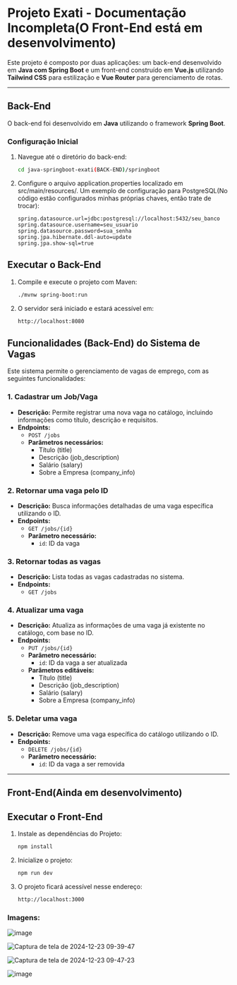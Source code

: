 # **Projeto Exati - Documentação Incompleta(O Front-End está em desenvolvimento)**

Este projeto é composto por duas aplicações: um back-end desenvolvido em **Java com Spring Boot** e um front-end construído em **Vue.js** utilizando **Tailwind CSS** para estilização e **Vue Router** para gerenciamento de rotas.

---

## **Back-End**

O back-end foi desenvolvido em **Java** utilizando o framework **Spring Boot**.

### **Configuração Inicial**
1. Navegue até o diretório do back-end:
   ```bash
   cd java-springboot-exati(BACK-END)/springboot

2. Configure o arquivo application.properties localizado em src/main/resources/. Um exemplo de configuração para PostgreSQL(No código estão configurados minhas próprias chaves, então trate de trocar):

   ```properties
   spring.datasource.url=jdbc:postgresql://localhost:5432/seu_banco
   spring.datasource.username=seu_usuario
   spring.datasource.password=sua_senha
   spring.jpa.hibernate.ddl-auto=update
   spring.jpa.show-sql=true

## **Executar o Back-End**

1. Compile e execute o projeto com Maven:
   ```bash
   ./mvnw spring-boot:run

2. O servidor será iniciado e estará acessível em:
   ```bash
   http://localhost:8080

## Funcionalidades (Back-End) do Sistema de Vagas

Este sistema permite o gerenciamento de vagas de emprego, com as seguintes funcionalidades:

### 1. Cadastrar um Job/Vaga
- **Descrição:** Permite registrar uma nova vaga no catálogo, incluindo informações como título, descrição e requisitos.
- **Endpoints:**
  - `POST /jobs`
  - **Parâmetros necessários:**
    - Título (title)
    - Descrição (job_description)
    - Salário (salary)
    - Sobre a Empresa (company_info)

### 2. Retornar uma vaga pelo ID
- **Descrição:** Busca informações detalhadas de uma vaga específica utilizando o ID.
- **Endpoints:**
  - `GET /jobs/{id}`
  - **Parâmetro necessário:**
    - `id`: ID da vaga

### 3. Retornar todas as vagas
- **Descrição:** Lista todas as vagas cadastradas no sistema.
- **Endpoints:**
  - `GET /jobs`

### 4. Atualizar uma vaga
- **Descrição:** Atualiza as informações de uma vaga já existente no catálogo, com base no ID.
- **Endpoints:**
  - `PUT /jobs/{id}`
  - **Parâmetro necessário:**
    - `id`: ID da vaga a ser atualizada
  - **Parâmetros editáveis:**
    - Título (title)
    - Descrição (job_description)
    - Salário (salary)
    - Sobre a Empresa (company_info)

### 5. Deletar uma vaga
- **Descrição:** Remove uma vaga específica do catálogo utilizando o ID.
- **Endpoints:**
  - `DELETE /jobs/{id}`
  - **Parâmetro necessário:**
    - `id`: ID da vaga a ser removida


---

## **Front-End(Ainda em desenvolvimento)**

## **Executar o Front-End**

1. Instale as dependências do Projeto:
   ```bash
   npm install

2. Inicialize o projeto:
   ```bash
   npm run dev

3. O projeto ficará acessível nesse endereço:
   ```bash
   http://localhost:3000

### Imagens: 
![image](https://github.com/user-attachments/assets/deab7ba9-c0d2-48ab-9c5c-9194fc2a62e7)

![Captura de tela de 2024-12-23 09-39-47](https://github.com/user-attachments/assets/7220e997-3689-42ed-af69-034d561bf69f)

![Captura de tela de 2024-12-23 09-47-23](https://github.com/user-attachments/assets/89e291b9-6698-4741-adae-60a3651245c5)

![image](https://github.com/user-attachments/assets/f2ce2b83-22b0-49ce-af76-87ef7c7a06ab)






